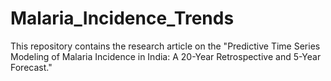 # Malaria_Incidence_Trends
This repository contains the research article on the "Predictive Time Series Modeling of Malaria Incidence in India: A 20-Year Retrospective and 5-Year Forecast."
